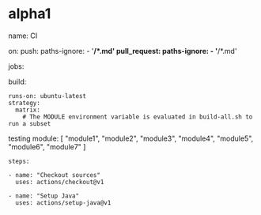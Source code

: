 # alpha1
name: CI

on: 
  push:
    paths-ignore:
      - '**/*.md'
  pull_request:
    paths-ignore:
      - '**/*.md'

jobs:

  build:

    runs-on: ubuntu-latest
    strategy:
      matrix:
        # The MODULE environment variable is evaluated in build-all.sh to run a subset
testing        module: [ "module1", "module2", "module3", "module4", "module5", "module6", "module7" ]

    steps:

    - name: "Checkout sources"
      uses: actions/checkout@v1

    - name: "Setup Java"
      uses: actions/setup-java@v1
      
